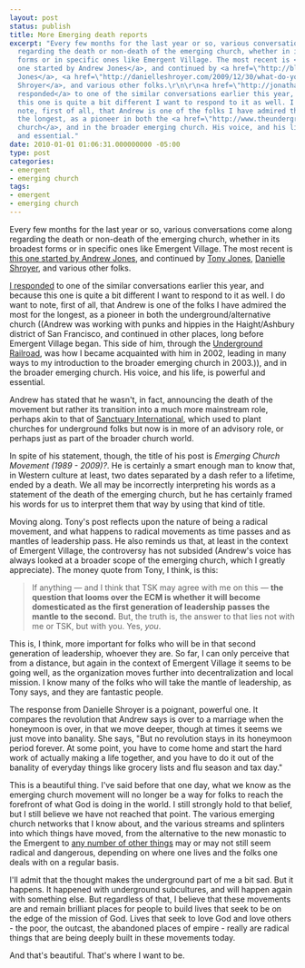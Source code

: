 ```yaml
---
layout: post
status: publish
title: More Emerging death reports
excerpt: "Every few months for the last year or so, various conversations come along
  regarding the death or non-death of the emerging church, whether in its broadest
  forms or in specific ones like Emergent Village. The most recent is <a href=\"http://tallskinnykiwi.typepad.com/tallskinnykiwi/2009/12/emerging-church-movement-1989---2009.html\">this
  one started by Andrew Jones</a>, and continued by <a href=\"http://blog.tonyj.net/2009/12/lonnie-frisbee-and-the-non-demise-of-the-emerging-church/\">Tony
  Jones</a>, <a href=\"http://danielleshroyer.com/2009/12/30/what-do-you-do-when-a-revolution-isnt-sexy-anymore/\">Danielle
  Shroyer</a>, and various other folks.\r\n\r\n<a href=\"http://jonathanstegall.com/2009/06/05/perspective-on-emergent/\">I
  responded</a> to one of the similar conversations earlier this year, and because
  this one is quite a bit different I want to respond to it as well. I do want to
  note, first of all, that Andrew is one of the folks I have admired the most for
  the longest, as a pioneer in both the <a href=\"http://www.theundergroundrailroad.org/\">underground/alternative
  church</a>, and in the broader emerging church. His voice, and his life, is powerful
  and essential."
date: 2010-01-01 01:06:31.000000000 -05:00
type: post
categories:
- emergent
- emerging church
tags:
- emergent
- emerging church
---
```

Every few months for the last year or so, various conversations come along regarding the death or non-death of the emerging church, whether in its broadest forms or in specific ones like Emergent Village. The most recent is <a href="http://tallskinnykiwi.typepad.com/tallskinnykiwi/2009/12/emerging-church-movement-1989---2009.html">this one started by Andrew Jones</a>, and continued by <a href="http://blog.tonyj.net/2009/12/lonnie-frisbee-and-the-non-demise-of-the-emerging-church/">Tony Jones</a>, <a href="http://danielleshroyer.com/2009/12/30/what-do-you-do-when-a-revolution-isnt-sexy-anymore/">Danielle Shroyer</a>, and various other folks.

<a href="http://jonathanstegall.com/2009/06/05/perspective-on-emergent/">I responded</a> to one of the similar conversations earlier this year, and because this one is quite a bit different I want to respond to it as well. I do want to note, first of all, that Andrew is one of the folks I have admired the most for the longest, as a pioneer in both the underground/alternative church ((Andrew was working with punks and hippies in the Haight/Ashbury district of San Francisco, and continued in other places, long before Emergent Village began. This side of him, through the <a href="http://www.theundergroundrailroad.org/">Underground Railroad</a>, was how I became acquainted with him in 2002, leading in many ways to my introduction to the broader emerging church in 2003.)), and in the broader emerging church. His voice, and his life, is powerful and essential.

Andrew has stated that he wasn't, in fact, announcing the death of the movement but rather its transition into a much more mainstream role, perhaps akin to that of <a href="http://www.sanctuaryinternational.com/">Sanctuary International</a>, which used to plant churches for underground folks but now is in more of an advisory role, or perhaps just as part of the broader church world.

In spite of his statement, though, the title of his post is <em>Emerging Church Movement (1989 - 2009)?</em>. He is certainly a smart enough man to know that, in Western culture at least, two dates separated by a dash refer to a lifetime, ended by a death. We all may be incorrectly interpreting his words as a statement of the death of the emerging church, but he has certainly framed his words for us to interpret them that way by using that kind of title.

Moving along. Tony's post reflects upon the nature of being a radical movement, and what happens to radical movements as time passes and as mantles of leadership pass. He also reminds us that, at least in the context of Emergent Village, the controversy has not subsided (Andrew's voice has always looked at a broader scope of the emerging church, which I greatly appreciate). The money quote from Tony, I think, is this:

<blockquote><p>If anything &mdash; and I think that TSK may agree with me on this &mdash; <strong>the question that looms over the ECM is whether it will become domesticated as the first generation of leadership passes the mantle to the second.</strong> But, the truth is, the answer to that lies not with me or TSK, but with you. Yes, <em>you</em>.</p></blockquote>

This is, I think, more important for folks who will be in that second generation of leadership, whoever they are. So far, I can only perceive that from a distance, but again in the context of Emergent Village it seems to be going well, as the organization moves further into decentralization and local mission. I know many of the folks who will take the mantle of leadership, as Tony says, and they are fantastic people.

The response from Danielle Shroyer is a poignant, powerful one. It compares the revolution that Andrew says is over to a marriage when the honeymoon is over, in that we move deeper, though at times it seems we just move into banality. She says, "But no revolution stays in its honeymoon period forever. At some point, you have to come home and start the hard work of actually making a life together, and you have to do it out of the banality of everyday things like grocery lists and flu season and tax day."

This is a beautiful thing. I've said before that one day, what we know as the emerging church movement will no longer be a way for folks to reach the forefront of what God is doing in the world. I still strongly hold to that belief, but I still believe we have not reached that point. The various emerging church networks that I know about, and the various streams and splinters into which things have moved, from the alternative to the new monastic to the Emergent to <a href="http://tallskinnykiwi.typepad.com/tallskinnykiwi/2009/12/10-types-of-emerging-church-that-no-longer-upset-your-grandfather.html">any number of other things</a> may or may not still seem radical and dangerous, depending on where one lives and the folks one deals with on a regular basis.

I'll admit that the thought makes the underground part of me a bit sad. But it happens. It happened with underground subcultures, and will happen again with something else. But regardless of that, I believe that these movements are and remain brilliant places for people to build lives that seek to be on the edge of the mission of God. Lives that seek to love God and love others - the poor, the outcast, the abandoned places of empire - really are radical things that are being deeply built in these movements today.

And that's beautiful. That's where I want to be.
